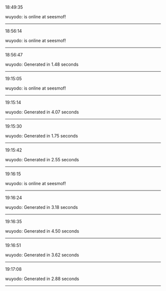 18:49:35

wuyodo: is online at seesmof!

---

18:56:14

wuyodo: is online at seesmof!

---

18:56:47

wuyodo: Generated in 1.48 seconds

---

19:15:05

wuyodo: is online at seesmof!

---

19:15:14

wuyodo: Generated in 4.07 seconds

---

19:15:30

wuyodo: Generated in 1.75 seconds

---

19:15:42

wuyodo: Generated in 2.55 seconds

---

19:16:15

wuyodo: is online at seesmof!

---

19:16:24

wuyodo: Generated in 3.18 seconds

---

19:16:35

wuyodo: Generated in 4.50 seconds

---

19:16:51

wuyodo: Generated in 3.62 seconds

---

19:17:08

wuyodo: Generated in 2.88 seconds

---

